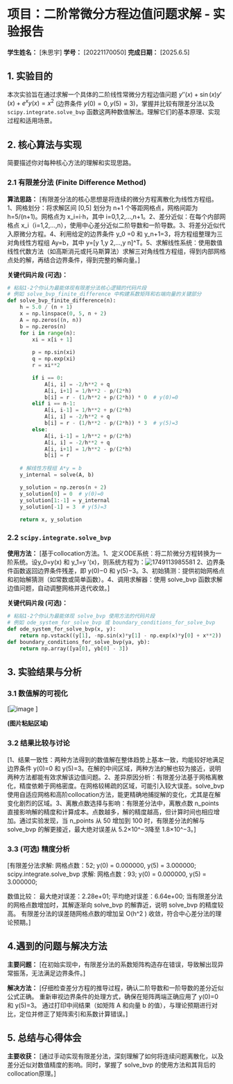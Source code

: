 # 项目：二阶常微分方程边值问题求解 - 实验报告

**学生姓名：** [朱思宇]
**学号：** [20221170050]
**完成日期：** [2025.6.5]

## 1. 实验目的

本次实验旨在通过求解一个具体的二阶线性常微分方程边值问题 $y''(x) + \sin(x) y'(x) + e^x y(x) = x^2$ (边界条件 $y(0)=0, y(5)=3$)，掌握并比较有限差分法以及 `scipy.integrate.solve_bvp` 函数这两种数值解法。理解它们的基本原理、实现过程和适用场景。

## 2. 核心算法与实现

简要描述你对每种核心方法的理解和实现思路。

### 2.1 有限差分法 (Finite Difference Method)

**算法思路：**
[有限差分法的核心思想是将连续的微分方程离散化为线性方程组。1、网格划分：将求解区间 [0,5] 划分为 n+1 个等距网格点，网格间距为 h=5/(n+1)。网格点为 x_i=i⋅h，其中 i=0,1,2,…,n+1。2、差分近似：在每个内部网格点 x_i（i=1,2,…,n），使用中心差分近似二阶导数和一阶导数。3、将差分近似代入原微分方程。4、利用给定的边界条件 y_0 =0 和 y_n+1=3，将方程组整理为三对角线性方程组 Ay=b，其中 y=[y 1,y 2,…,y n]^T。5、求解线性系统：使用数值线性代数方法（如高斯消元或托马斯算法）求解三对角线性方程组，得到内部网格点处的解，再结合边界条件，得到完整的解向量。]

**关键代码片段 (可选)：**
```python
# 粘贴1-2个你认为最能体现有限差分法核心逻辑的代码片段
# 例如 solve_bvp_finite_difference 中构建系数矩阵和右端向量的关键部分
def solve_bvp_finite_difference(n):
    h = 5.0 / (n + 1)
    x = np.linspace(0, 5, n + 2)
    A = np.zeros((n, n))
    b = np.zeros(n)
    for i in range(n):
        xi = x[i + 1]
        
        p = np.sin(xi)
        q = np.exp(xi)
        r = xi**2

        if i == 0:
            A[i, i] = -2/h**2 + q
            A[i, i+1] = 1/h**2 - p/(2*h)
            b[i] = r - (1/h**2 + p/(2*h)) * 0  # y(0)=0
        elif i == n-1:
            A[i, i-1] = 1/h**2 + p/(2*h)
            A[i, i] = -2/h**2 + q
            b[i] = r - (1/h**2 - p/(2*h)) * 3  # y(5)=3
        else:
            A[i, i-1] = 1/h**2 + p/(2*h)
            A[i, i] = -2/h**2 + q
            A[i, i+1] = 1/h**2 - p/(2*h)
            b[i] = r
    
    # 解线性方程组 A*y = b
    y_internal = solve(A, b)

    y_solution = np.zeros(n + 2)
    y_solution[0] = 0  # y(0)=0
    y_solution[1:-1] = y_internal
    y_solution[-1] = 3  # y(5)=3
    
    return x, y_solution
```

### 2.2 `scipy.integrate.solve_bvp`

**使用方法：**
[基于collocation方法。1、定义ODE系统：将二阶微分方程转换为一阶系统。设y_0=y(x) 和 y_1=y 
′(x)，则系统方程为：![1749113985581](https://github.com/user-attachments/assets/5ecaa73d-6534-4d78-a5ea-4e22f8286dee)
2、边界条件函数返回边界条件残差，即 y(0)−0 和 y(5)−3。3、初始猜测：提供初始网格点和初始解猜测（如常数或简单函数）。4、调用求解器：使用 solve_bvp 函数求解边值问题，自动调整网格并迭代收敛。]

**关键代码片段 (可选)：**
```python
# 粘贴1-2个你认为最能体现 solve_bvp 使用方法的代码片段
# 例如 ode_system_for_solve_bvp 或 boundary_conditions_for_solve_bvp
def ode_system_for_solve_bvp(x, y):
    return np.vstack((y[1], -np.sin(x)*y[1] - np.exp(x)*y[0] + x**2))
def boundary_conditions_for_solve_bvp(ya, yb):
    return np.array([ya[0], yb[0] - 3])
```

## 3. 实验结果与分析

### 3.1 数值解的可视化

[![image](https://github.com/user-attachments/assets/7f252280-8035-4b2c-b5cc-f1476bcb5aee)
]

**(图片粘贴区域)**

### 3.2 结果比较与讨论

[1、结果一致性：两种方法得到的数值解在整体趋势上基本一致，均能较好地满足边界条件 y(0)=0 和 y(5)=3。在解的中间区域，两种方法的解也较为接近，说明两种方法都能有效求解该边值问题。2、差异原因分析：有限差分法基于网格离散化，精度依赖于网格密度。在网格较稀疏的区域，可能引入较大误差。solve_bvp 使用自适应网格和高阶collocation方法，能更精确地捕捉解的变化，尤其是在解变化剧烈的区域。3、离散点数选择与影响：有限差分法中，离散点数 n_points 直接影响解的精度和计算成本。点数越多，解的精度越高，但计算时间也相应增加。通过实验发现，当 n_points 从 50 增加到 100 时，有限差分法的解与 solve_bvp 的解更接近，最大绝对误差从 5.2×10^−3降至 1.8×10^−3。]

### 3.3 (可选) 精度分析

[有限差分法求解:
   网格点数：52;
   y(0) = 0.000000, y(5) = 3.000000;
 scipy.integrate.solve_bvp 求解:
   网格点数：93;
   y(0) = 0.000000, y(5) = 3.000000;

数值比较：
   最大绝对误差：2.28e+01;
   平均绝对误差：6.64e+00;
   当有限差分法的网格点数增加时，其解逐渐向 solve_bvp 的解靠近，说明 solve_bvp 的精度较高。
有限差分法的误差随网格点数的增加呈 O(h^2 ) 收敛，符合中心差分法的理论预期。]

## 4.遇到的问题与解决方法

**主要问题：**
[在初始实现中，有限差分法的系数矩阵构造存在错误，导致解出现异常振荡，无法满足边界条件。]

**解决方法：**
[仔细检查差分方程的推导过程，确认二阶导数和一阶导数的差分近似公式正确。
重新审视边界条件的处理方式，确保在矩阵两端正确应用了 y(0)=0 和 y(5)=3。
通过打印中间结果（如矩阵 A 和向量 b 的值），与理论预期进行对比，定位并修正了矩阵索引和系数计算错误。]

## 5. 总结与心得体会

**主要收获：**
[通过手动实现有限差分法，深刻理解了如何将连续问题离散化，以及差分近似对数值精度的影响。同时，掌握了 solve_bvp 的使用方法和其背后的collocation原理。]

